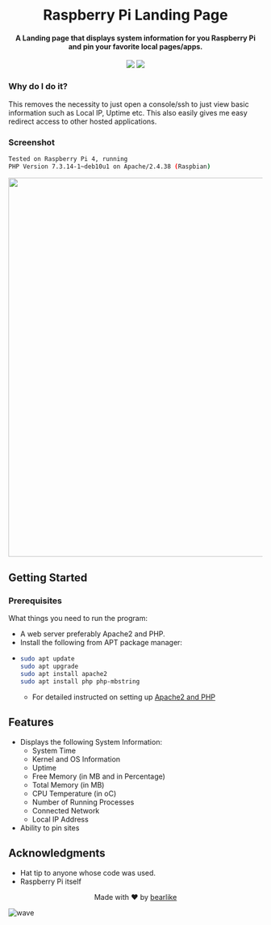 <h1 align="center">
  <br>
  Raspberry Pi Landing Page
  <br>
</h1>

<h4 align="center">A Landing page that displays system information for you Raspberry Pi and pin your favorite local pages/apps.</h4>

<p align="center">
  <a href="#"><img src="https://img.shields.io/github/last-commit/bearlike/RPi-Landing-Page.svg"></a>
  <a href="/LICENSE"><img src="https://img.shields.io/github/license/bearlike/RPi-Landing-Page.svg?color=blue"></a>
</p>



### Why do I do it?
This removes the necessity to just open a console/ssh to just view basic information such as Local IP, Uptime etc. This also easily gives me easy redirect access to other hosted applications.

### Screenshot
```bash
Tested on Raspberry Pi 4, running 
PHP Version 7.3.14-1~deb10u1 on Apache/2.4.38 (Raspbian)
```

<img src="http://cdn.thekrishna.in/img/common/rpilanding.gif" width="750"/>


## Getting Started

### Prerequisites
What things you need to run the program:
- A web server preferably Apache2 and PHP.
- Install the following from APT package manager:
- ```bash
  sudo apt update
  sudo apt upgrade
  sudo apt install apache2
  sudo apt install php php-mbstring
  ```
  - For detailed instructed on setting up [Apache2 and PHP](https://howtoraspberrypi.com/how-to-install-web-server-raspberry-pi-lamp/)


## Features
* Displays the following System Information:
	- System Time
	- Kernel and OS Information
	- Uptime 
	- Free Memory (in MB and in Percentage) 
	- Total Memory (in MB)
	- CPU Temperature (in oC)   
	- Number of Running Processes
	- Connected Network
	- Local IP Address
* Ability to pin sites


## Acknowledgments
* Hat tip to anyone whose code was used.
* Raspberry Pi itself


<p align="center">
  Made with ❤️ by <a href="https://github.com/bearlike">bearlike</a>
</p>

![wave](http://cdn.thekrishna.in/img/common/border.png)
